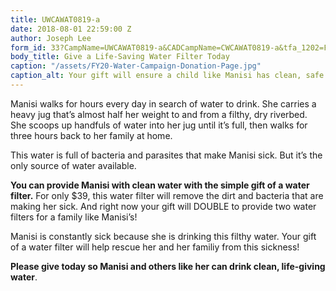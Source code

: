 ```yaml
---
title: UWCAWAT0819-a
date: 2018-08-01 22:59:00 Z
author: Joseph Lee
form_id: 33?CampName=UWCAWAT0819-a&CADCampName=CWCAWAT0819-a&tfa_1202=Filter
body_title: Give a Life-Saving Water Filter Today
caption: "/assets/FY20-Water-Campaign-Donation-Page.jpg"
caption_alt: Your gift will ensure a child like Manisi has clean, safe water to drink!
---
```


Manisi walks for hours every day in search of water to drink. She carries a heavy jug that’s almost half her weight to and from a filthy, dry riverbed. She scoops up handfuls of water into her jug until it’s full, then walks for three hours back to her family at home.  

This water is full of bacteria and parasites that make Manisi sick. But it’s the only source of water available.  

**You can provide Manisi with clean water with the simple gift of a water filter.** For only $39, this water filter will remove the dirt and bacteria that are making her sick. And right now your gift will DOUBLE to provide two water filters for a family like Manisi’s! 

Manisi is constantly sick because she is drinking this filthy water. Your gift of a water filter will help rescue her and her familiy from this sickness! 

**Please give today so Manisi and others like her can drink clean, life-giving water**.
